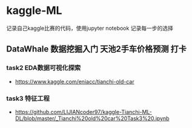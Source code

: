 # kaggle-ML
记录自己kaggle比赛的代码，使用jupyter notebook 记录每一步的选择

## DataWhale 数据挖掘入门 天池2手车价格预测 打卡
### task2 EDA数据可视化探索  
- https://www.kaggle.com/eniacc/tianchi-old-car
### task3 特征工程
- https://github.com/LIJIANcoder97/kaggle-Tianchi-ML-DL/blob/master/_Tianchi%20old%20car%20Task3%20.ipynb
